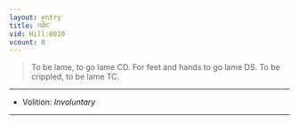 ```yaml
---
layout: entry
title: འཐེང་
vid: Hill:0810
vcount: 0
---
```

> To be lame, to go lame CD\. For feet and hands to go lame DS\. To be crippled, to be lame TC\.

---
* Volition: _Involuntary_

---

